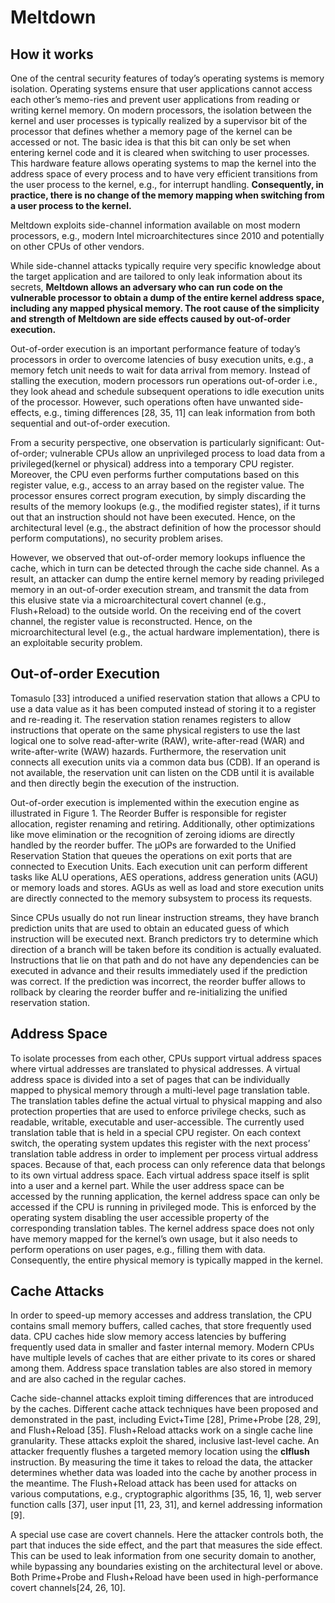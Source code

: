 # Meltdown

## How it works

One of the central security features of today’s operating systems is memory isolation. Operating systems ensure that user applications cannot access each other’s memo-ries and prevent user applications from reading or writing kernel memory.
On modern processors, the isolation between the kernel and user processes is typically realized by a supervisor bit of the processor that defines whether a memory page of the kernel can be accessed or not. The basic idea is that this bit can only be set when entering kernel code and it is cleared when switching to user processes. This hardware feature allows operating systems to map the kernel into the address space of every process and to have very efficient transitions from the user process to the kernel, e.g., for interrupt handling. **Consequently, in practice, there is no change of the memory mapping when switching from a user process to the kernel.**

Meltdown exploits side-channel information available on most modern processors, e.g., modern Intel microarchitectures since 2010 and potentially on other CPUs of other vendors.

While side-channel attacks typically require very specific knowledge about the target application and are tailored to only leak information about its secrets, **Meltdown allows an adversary who can run code on the vulnerable processor to obtain a dump of the entire kernel address space, including any mapped physical memory. The root cause of the simplicity and strength of Meltdown are side effects caused by out-of-order execution.**

Out-of-order execution is an important performance feature of today’s processors in order to overcome latencies of busy execution units, e.g., a memory fetch unit needs to wait for data arrival from memory. Instead of stalling the execution, modern processors run operations out-of-order i.e., they look ahead and schedule subsequent operations to idle execution units of the processor. However, such operations often have unwanted side-effects, e.g., timing differences [28, 35, 11] can leak information from both sequential and out-of-order execution.

From a security perspective, one observation is particularly significant: Out-of-order; vulnerable CPUs allow an unprivileged process to load data from a privileged(kernel or physical) address into a temporary CPU register. Moreover, the CPU even performs further computations based on this register value, e.g., access to an array based on the register value. The processor ensures correct program execution, by simply discarding the results of the memory lookups (e.g., the modified register states), if it turns out that an instruction should not have been executed. Hence, on the architectural level (e.g., the abstract definition of how the processor should perform computations), no security problem arises.

However, we observed that out-of-order memory lookups influence the cache, which in turn can be detected through the cache side channel. As a result, an attacker can dump the entire kernel memory by reading privileged memory in an out-of-order execution stream, and transmit the data from this elusive state via a microarchitectural covert channel (e.g., Flush+Reload) to the outside world. On the receiving end of the covert channel, the register value is reconstructed. Hence, on the microarchitectural level (e.g., the actual hardware implementation), there is an exploitable security problem.

## Out-of-order Execution

Tomasulo [33] introduced a unified reservation station that allows a CPU to use a data value as it has been computed instead of storing it to a register and re-reading it. The reservation station renames registers to allow instructions that operate on the same physical registers to use the last logical one to solve read-after-write (RAW), write-after-read (WAR) and write-after-write (WAW) hazards. Furthermore, the reservation unit connects all execution units via a common data bus (CDB). If an operand is not available, the reservation unit can listen on the CDB until it is available and then directly begin the execution of the instruction.

Out-of-order execution is implemented within the execution engine as illustrated in Figure 1. The Reorder Buffer is responsible for register allocation, register renaming and retiring. Additionally, other optimizations like move elimination or the recognition of zeroing idioms are directly handled by the reorder buffer. The μOPs are forwarded to the Unified Reservation Station that queues the operations on exit ports that are connected to Execution Units. Each execution unit can perform different tasks like ALU operations, AES operations, address generation units (AGU) or memory loads and stores. AGUs as well as load and store execution units are directly connected to the memory subsystem to process its requests.

Since CPUs usually do not run linear instruction streams, they have branch prediction units that are used to obtain an educated guess of which instruction will be executed next. Branch predictors try to determine which direction of a branch will be taken before its condition is actually evaluated. Instructions that lie on that path and do not have any dependencies can be executed in advance and their results immediately used if the prediction was correct. If the prediction was incorrect, the reorder buffer allows to rollback by clearing the reorder buffer and re-initializing the unified reservation station.

## Address Space

To isolate processes from each other, CPUs support virtual address spaces where virtual addresses are translated to physical addresses. A virtual address space is divided into a set of pages that can be individually mapped to physical memory through a multi-level page translation table. The translation tables define the actual virtual to physical mapping and also protection properties that are used to enforce privilege checks, such as readable, writable, executable and user-accessible. The currently used translation table that is held in a special CPU register. On each context switch, the operating system updates this register with the next process’ translation table address in order to implement per process virtual address spaces. Because of that, each process can only reference data that belongs to its own virtual address space. Each virtual address space itself is split into a user and a kernel part. While the user address space can be accessed by the running application, the kernel address space can only be accessed if the CPU is running in privileged mode. This is enforced by the operating system disabling the user accessible property of the corresponding translation tables. The kernel address space does not only have memory mapped for the kernel’s own usage, but it also needs to perform operations on user pages, e.g., filling them with data. Consequently, the entire physical memory is typically mapped in the kernel.

## Cache Attacks

In order to speed-up memory accesses and address translation, the CPU contains small memory buffers, called caches, that store frequently used data. CPU caches hide slow memory access latencies by buffering frequently used data in smaller and faster internal memory. Modern CPUs have multiple levels of caches that are either private to its cores or shared among them. Address space translation tables are also stored in memory and are also cached in the regular caches.

Cache side-channel attacks exploit timing differences that are introduced by the caches. Different cache attack techniques have been proposed and demonstrated in the past, including Evict+Time [28], Prime+Probe [28, 29], and Flush+Reload [35]. Flush+Reload attacks work on a single cache line granularity. These attacks exploit the shared, inclusive last-level cache. An attacker frequently flushes a targeted memory location using the **clflush** instruction. By measuring the time it takes to reload the data, the attacker determines whether data was loaded into the cache by another process in the meantime. The Flush+Reload attack has been used for attacks on various computations, e.g., cryptographic algorithms [35, 16, 1], web server function calls [37], user input [11, 23, 31], and kernel addressing information [9].

A special use case are covert channels. Here the attacker controls both, the part that induces the side effect, and the part that measures the side effect. This can be used to leak information from one security domain to another, while bypassing any boundaries existing on the architectural level or above. Both Prime+Probe and Flush+Reload have been used in high-performance covert channels[24, 26, 10].